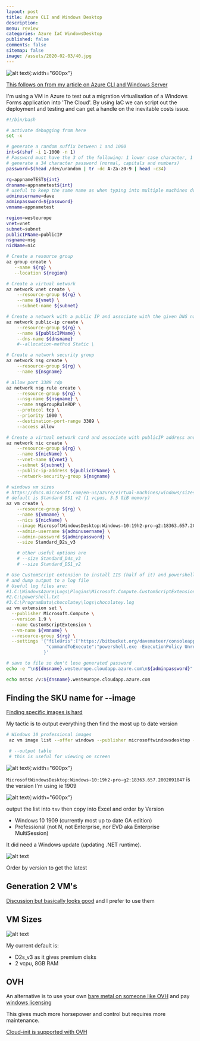```yaml
---
layout: post
title: Azure CLI and Windows Desktop 
description: 
menu: review
categories: Azure IaC WindowsDesktop 
published: false 
comments: false     
sitemap: false
image: /assets/2020-02-03/40.jpg
---
```


<!-- ![alt text](/assets/2020-02-03/41.jpg "Choosing an image") -->
![alt text](/assets/2020-02-03/41.jpg "Choosing an image"){:width="600px"}

[This follows on from my article on Azure CLI and Windows Server](/2020/01/29/Azure-CLI-and-Windows-Server)

I'm using a VM in Azure to test out a migration virtualisation of a Windows Forms application into 'The Cloud'. By using IaC we can script out the deployment and testing and can get a handle on the inevitable costs issue.

```bash
#!/bin/bash

# activate debugging from here
set -x

# generate a random suffix between 1 and 1000
int=$(shuf -i 1-1000 -n 1)
# Password must have the 3 of the following: 1 lower case character, 1 upper case character, 1 number and 1 special character
# generate a 34 character password (normal, capitals and numbers)
password=$(head /dev/urandom | tr -dc A-Za-z0-9 | head -c34)

rg=appnameTEST${int}
dnsname=appnametest${int}
# useful to keep the same name as when typing into multiple machines don't need to remember number
adminusername=dave
adminpassword=${password}
vmname=appnametest

region=westeurope
vnet=vnet
subnet=subnet
publicIPName=publicIP
nsgname=nsg
nicName=nic

# Create a resource group
az group create \
   --name ${rg} \
   --location ${region}

# Create a virtual network
az network vnet create \
    --resource-group ${rg} \
    --name ${vnet} \
    --subnet-name ${subnet}

# Create a network with a public IP and associate with the given DNS name
az network public-ip create \
    --resource-group ${rg} \
    --name ${publicIPName} \
    --dns-name ${dnsname}
    #--allocation-method Static \

# Create a network security group
az network nsg create \
    --resource-group ${rg} \
    --name ${nsgname}

# allow port 3389 rdp
az network nsg rule create \
    --resource-group ${rg} \
    --nsg-name ${nsgname} \
    --name nsgGroupRuleRDP \
    --protocol tcp \
    --priority 1000 \
    --destination-port-range 3389 \
    --access allow

# Create a virtual network card and associate with publicIP address and NSG
az network nic create \
    --resource-group ${rg} \
    --name ${nicName} \
    --vnet-name ${vnet} \
    --subnet ${subnet} \
    --public-ip-address ${publicIPName} \
    --network-security-group ${nsgname}

# windows vm sizes
# https://docs.microsoft.com/en-us/azure/virtual-machines/windows/sizes
# default is Standard DS1 v2 (1 vcpus, 3.5 GiB memory)
az vm create \
    --resource-group ${rg} \
    --name ${vmname} \
    --nics ${nicName} \
    --image MicrosoftWindowsDesktop:Windows-10:19h2-pro-g2:18363.657.2002091847 \
    --admin-username ${adminusername} \
    --admin-password ${adminpassword} \
    --size Standard_D2s_v3

    # other useful options are
    # --size Standard_D4s_v3
    # --size Standard_DS1_v2

# Use CustomScript extension to install IIS (half of it) and powershell to do other things
# and dump output to a log file
# Useful log files are:
#1.C:\WindowsAzure\Logs\Plugins\Microsoft.Compute.CustomScriptExtension
#2.C:\powershell.txt
#3.C:\ProgramData\chocolatey\logs\chocolatey.log
az vm extension set \
  --publisher Microsoft.Compute \
  --version 1.9 \
  --name CustomScriptExtension \
  --vm-name ${vmname} \
  --resource-group ${rg} \
  --settings '{"fileUris":["https://bitbucket.org/davemateer/consoleapp2/raw/master/infra.ps1"], 
               "commandToExecute":"powershell.exe -ExecutionPolicy Unrestricted -File infra.ps1 > c:\powershell.txt"
              }'

# save to file so don't lose generated password
echo -e "\n${dnsname}.westeurope.cloudapp.azure.com\n${adminpassword}" > ${dnsname}.txt

echo mstsc /v:${dnsname}.westeurope.cloudapp.azure.com
```

## Finding the SKU name for --image

[Finding specific images is hard](https://docs.microsoft.com/en-us/azure/virtual-machines/linux/cli-ps-findimage#find-specific-images)

My tactic is to output everything then find the most up to date version

```bash
# Windows 10 professional images
 az vm image list --offer windows --publisher microsoftwindowsdesktop --location westeurope --sku pro --output tsv --all > out.csv

 # --output table
 # this is useful for viewing on screen
```

![alt text](/assets/2020-02-03/40.jpg "Choosing an image"){:width="600px"}

`MicrosoftWindowsDesktop:Windows-10:19h2-pro-g2:18363.657.2002091847` is the version I'm using ie 1909

![alt text](/assets/2020-02-03/41.jpg "Win 10 Pro"){:width="600px"}

output the list into `tsv` then copy into Excel and order by Version 

- Windows 10 1909 (currently most up to date GA edition)
- Professional (not N, not Enterprise, nor EVD aka Enterprise MultiSession)

It did need a Windows update (updating .NET runtime).

![alt text](/assets/2020-02-03/44.jpg "Order by Version")
<!-- ![alt text](/assets/2020-02-03/44.jpg "Order by Version"){:width="600px"} -->
Order by version to get the latest

## Generation 2 VM's

[Discussion but basically looks good](https://docs.microsoft.com/en-gb/azure/virtual-machines/windows/generation-2) and I prefer to use them

## VM Sizes

![alt text](/assets/2020-02-03/42.jpg "Picking a VM size")
<!-- ![alt text](/assets/2020-02-03/42.jpg "Picking a VM size"){:width="800px"} -->

My current default is:

- D2s_v3 as it gives premium disks
- 2 vcpu, 8GB RAM

## OVH

An alternative is to use your own [bare metal on someone like OVH](https://www.ovh.co.uk/dedicated_servers/) and pay [windows licensing](https://www.ovh.co.uk/dedicated_servers/2014-windows-licences-pricing.xml)

This gives much more horsepower and control but requires more maintenance.

[Cloud-init is supported with OVH](https://docs.ovh.com/gb/en/public-cloud/launch-a-script-when-instance-is-created/)

